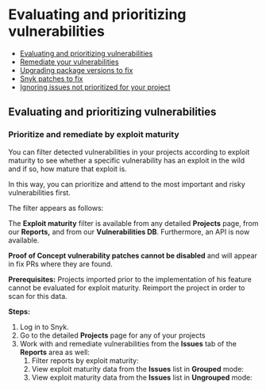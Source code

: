 # Evaluating and prioritizing vulnerabilities

* [ Evaluating and prioritizing vulnerabilities](https://github.com/snyk/user-docs/tree/53fce7f51125484bfae446936b09a98076f1d418/hc/en-us/articles/360006113978-Evaluating-and-prioritizing-vulnerabilities/README.md)
* [ Remediate your vulnerabilities](https://github.com/snyk/user-docs/tree/53fce7f51125484bfae446936b09a98076f1d418/hc/en-us/articles/360006113798-Remediate-your-vulnerabilities/README.md)
* [ Upgrading package versions to fix](https://github.com/snyk/user-docs/tree/53fce7f51125484bfae446936b09a98076f1d418/hc/en-us/articles/360005993658-Upgrading-package-versions-to-fix/README.md)
* [ Snyk patches to fix](https://github.com/snyk/user-docs/tree/53fce7f51125484bfae446936b09a98076f1d418/hc/en-us/articles/360004032437-Snyk-patches-to-fix/README.md)
* [ Ignoring issues not prioritized for your project](https://github.com/snyk/user-docs/tree/53fce7f51125484bfae446936b09a98076f1d418/hc/en-us/articles/360004002718-Ignoring-issues-not-prioritized-for-your-project/README.md)

## Evaluating and prioritizing vulnerabilities

### Prioritize and remediate by exploit maturity

You can filter detected vulnerabilities in your projects according to exploit maturity to see whether a specific vulnerability has an exploit in the wild and if so, how mature that exploit is.

In this way, you can prioritize and attend to the most important and risky vulnerabilities first.

The filter appears as follows:

The **Exploit maturity** filter is available from any detailed **Projects** page, from our **Reports,** and from our **Vulnerabilities DB**. Furthermore, an API is now available.

**Proof of Concept vulnerability patches cannot be disabled** and will appear in fix PRs where they are found.

**Prerequisites:** Projects imported prior to the implementation of his feature cannot be evaluated for exploit maturity. Reimport the project in order to scan for this data.

**Steps:**

1. Log in to Snyk.
2. Go to the detailed **Projects** page for any of your projects
3. Work with and remediate vulnerabilities from the **Issues** tab of the **Reports** area as well:
   1. Filter reports by exploit maturity:
   2. View exploit maturity data from the **Issues** list in **Grouped** mode:
   3. View exploit maturity data from the **Issues** list in **Ungrouped** mode:

